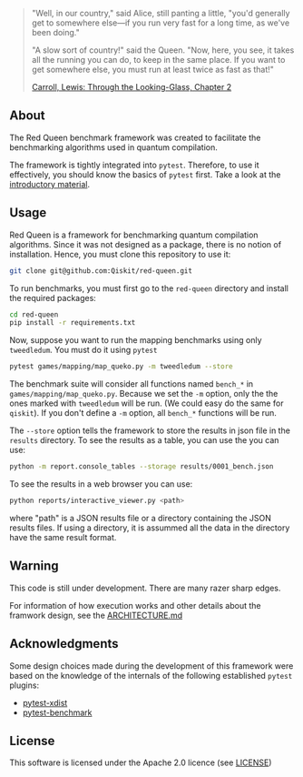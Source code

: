 > "Well, in our country," said Alice, still panting a little, "you'd generally 
> get to somewhere else—if you run very fast for a long time, as we've been 
> doing."
>
> "A slow sort of country!" said the Queen. "Now, here, you see, it takes all 
> the running you can do, to keep in the same place. If you want to get 
> somewhere else, you must run at least twice as fast as that!"
>
> [Carroll, Lewis: Through the Looking-Glass, Chapter 2](
    https://www.gutenberg.org/files/12/12-h/12-h.htm)

## About
The Red Queen benchmark framework was created to facilitate the benchmarking
algorithms used in quantum compilation.

The framework is tightly integrated into `pytest`.  Therefore, to use it 
effectively, you should know the basics of `pytest` first. Take a look at the 
[introductory material](https://docs.pytest.org/en/latest/getting-started.html).

## Usage
Red Queen is a framework for benchmarking quantum compilation algorithms. Since
it was not designed as a package, there is no notion of installation. Hence, you
must clone this repository to use it:
```bash
git clone git@github.com:Qiskit/red-queen.git
```

To run benchmarks, you must first go to the `red-queen` directory and install 
the required packages:
```bash
cd red-queen
pip install -r requirements.txt
```

Now, suppose you want to run the mapping benchmarks using only `tweedledum`.
You must do it using `pytest`
```bash
pytest games/mapping/map_queko.py -m tweedledum --store
```
The benchmark suite will consider all functions named `bench_*` in 
`games/mapping/map_queko.py`. Because we set the `-m` option, only the the ones
marked with `tweedledum` will be run. (We could easy do the same for `qiskit`).
If you don't define a `-m` option, all `bench_*` functions will be run.

The `--store` option tells the framework to store the results in json file in
the `results` directory. To see the results as a table, you can use the you can
use:
```bash
python -m report.console_tables --storage results/0001_bench.json
```
To see the results in a web browser you can use:
```bash
python reports/interactive_viewer.py <path>
```
where "path" is a JSON results file or a directory containing the JSON results
files. If using a directory, it is assummed all the data in the directory have
the same result format.

## Warning
This code is still under development. There are many razer sharp edges.

For information of how execution works and other details about the framwork
design, see the [ARCHITECTURE.md](ARCHITECTURE.md)

## Acknowledgments

Some design choices made during the development of this framework were based
on the knowledge of the internals of the following established `pytest` plugins:

* [pytest-xdist](https://github.com/pytest-dev/pytest-xdist)
* [pytest-benchmark](https://github.com/ionelmc/pytest-benchmark)

## License

This software is licensed under the Apache 2.0 licence (see 
[LICENSE](https://github.com/Qiskit/red-queen/blob/main/LICENSE))
